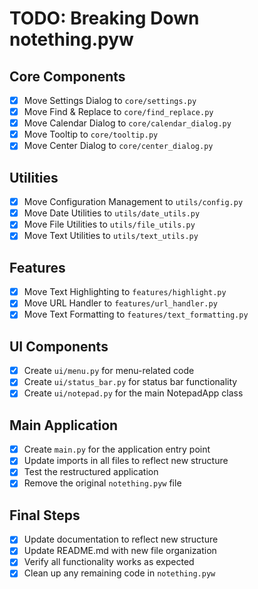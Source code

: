 # TODO: Breaking Down notething.pyw

## Core Components
- [x] Move Settings Dialog to `core/settings.py`
- [x] Move Find & Replace to `core/find_replace.py`
- [x] Move Calendar Dialog to `core/calendar_dialog.py`
- [x] Move Tooltip to `core/tooltip.py`
- [x] Move Center Dialog to `core/center_dialog.py`

## Utilities
- [x] Move Configuration Management to `utils/config.py`
- [x] Move Date Utilities to `utils/date_utils.py`
- [x] Move File Utilities to `utils/file_utils.py`
- [x] Move Text Utilities to `utils/text_utils.py`

## Features
- [x] Move Text Highlighting to `features/highlight.py`
- [x] Move URL Handler to `features/url_handler.py`
- [x] Move Text Formatting to `features/text_formatting.py`

## UI Components
- [x] Create `ui/menu.py` for menu-related code
- [x] Create `ui/status_bar.py` for status bar functionality
- [x] Create `ui/notepad.py` for the main NotepadApp class

## Main Application
- [x] Create `main.py` for the application entry point
- [x] Update imports in all files to reflect new structure
- [x] Test the restructured application
- [x] Remove the original `notething.pyw` file

## Final Steps
- [x] Update documentation to reflect new structure
- [x] Update README.md with new file organization
- [x] Verify all functionality works as expected
- [x] Clean up any remaining code in `notething.pyw` 